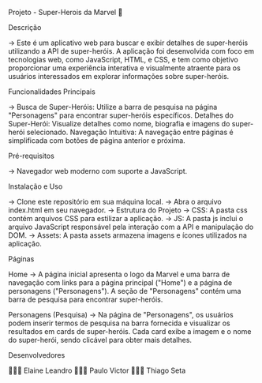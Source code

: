 Projeto - Super-Herois da Marvel 🦾

Descrição

→ Este é um aplicativo web para buscar e exibir detalhes de super-heróis utilizando a API de super-heróis. A aplicação foi desenvolvida com foco em tecnologias web, como JavaScript, HTML, e CSS, e tem como objetivo proporcionar uma experiência interativa e visualmente atraente para os usuários interessados em explorar informações sobre super-heróis.

Funcionalidades Principais

→ Busca de Super-Heróis: Utilize a barra de pesquisa na página "Personagens" para encontrar super-heróis específicos.
Detalhes do Super-Herói: Visualize detalhes como nome, biografia e imagens do super-herói selecionado.
Navegação Intuitiva: A navegação entre páginas é simplificada com botões de página anterior e próxima.

Pré-requisitos

→ Navegador web moderno com suporte a JavaScript.

Instalação e Uso

→ Clone este repositório em sua máquina local.
→ Abra o arquivo index.html em seu navegador.
→ Estrutura do Projeto
→ CSS: A pasta css contém arquivos CSS para estilizar a aplicação.
→ JS: A pasta js inclui o arquivo JavaScript responsável pela interação com a API e manipulação do DOM.
→ Assets: A pasta assets armazena imagens e ícones utilizados na aplicação.

Páginas

Home
→ A página inicial apresenta o logo da Marvel e uma barra de navegação com links para a página principal ("Home") e a página de personagens ("Personagens"). A seção de "Personagens" contém uma barra de pesquisa para encontrar super-heróis.

Personagens (Pesquisa)
→ Na página de "Personagens", os usuários podem inserir termos de pesquisa na barra fornecida e visualizar os resultados em cards de super-heróis. Cada card exibe a imagem e o nome do super-herói, sendo clicável para obter mais detalhes.

Desenvolvedores 


👩🏼‍💻 Elaine Leandro
🧑🏻‍💻 Paulo Victor
👨🏻‍💻 Thiago Seta



